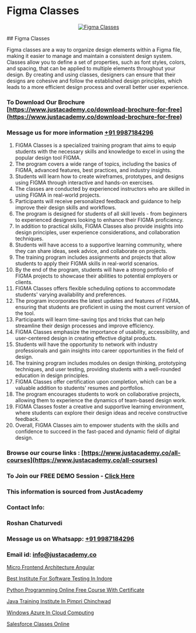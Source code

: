 # Figma Classes

<p align="center">
  <a href="https://justacademy.co/all-courses">
    <img src="https://i.ibb.co/P5KtSQ2/ui-ux.png" alt="Figma Classes">
  </a>
</p>
## Figma Classes

Figma classes are a way to organize design elements within a Figma file, making it easier to manage and maintain a consistent design system. Classes allow you to define a set of properties, such as font styles, colors, and spacing, that can be applied to multiple elements throughout your design. By creating and using classes, designers can ensure that their designs are cohesive and follow the established design principles, which leads to a more efficient design process and overall better user experience.
### To Download Our Brochure [https://www.justacademy.co/download-brochure-for-free](https://www.justacademy.co/download-brochure-for-free)
### Message us for more information [+91 9987184296](https://api.whatsapp.com/send?phone=919987184296)
1) FIGMA Classes is a specialized training program that aims to equip students with the necessary skills and knowledge to excel in using the popular design tool FIGMA.
2) The program covers a wide range of topics, including the basics of FIGMA, advanced features, best practices, and industry insights.
3) Students will learn how to create wireframes, prototypes, and designs using FIGMA through interactive and hands-on exercises.
4) The classes are conducted by experienced instructors who are skilled in using FIGMA in real-world projects.
5) Participants will receive personalized feedback and guidance to help improve their design skills and workflows.
6) The program is designed for students of all skill levels - from beginners to experienced designers looking to enhance their FIGMA proficiency.
7) In addition to practical skills, FIGMA Classes also provide insights into design principles, user experience considerations, and collaboration techniques.
8) Students will have access to a supportive learning community, where they can share ideas, seek advice, and collaborate on projects.
9) The training program includes assignments and projects that allow students to apply their FIGMA skills in real-world scenarios.
10) By the end of the program, students will have a strong portfolio of FIGMA projects to showcase their abilities to potential employers or clients.
11) FIGMA Classes offers flexible scheduling options to accommodate students' varying availability and preferences.
12) The program incorporates the latest updates and features of FIGMA, ensuring that students are proficient in using the most current version of the tool.
13) Participants will learn time-saving tips and tricks that can help streamline their design processes and improve efficiency.
14) FIGMA Classes emphasize the importance of usability, accessibility, and user-centered design in creating effective digital products.
15) Students will have the opportunity to network with industry professionals and gain insights into career opportunities in the field of design.
16) The training program includes modules on design thinking, prototyping techniques, and user testing, providing students with a well-rounded education in design principles.
17) FIGMA Classes offer certification upon completion, which can be a valuable addition to students' resumes and portfolios.
18) The program encourages students to work on collaborative projects, allowing them to experience the dynamics of team-based design work.
19) FIGMA Classes foster a creative and supportive learning environment, where students can explore their design ideas and receive constructive feedback.
20) Overall, FIGMA Classes aim to empower students with the skills and confidence to succeed in the fast-paced and dynamic field of digital design.

### Browse our course links : [https://www.justacademy.co/all-courses](https://www.justacademy.co/all-courses) 
### To Join our FREE DEMO Session - [Click Here](https://www.justacademy.co/register-for-course-demo)


### This information is sourced from JustAcademy
### Contact Info:
### Roshan Chaturvedi
### Message us on Whatsapp: [+91 9987184296](https://api.whatsapp.com/send?phone=919987184296)
### Email id: [info@justacademy.co](mailto:info@justacademy.co)
                
[Micro Frontend Architecture Angular](https://www.linkedin.com/pulse/micro-frontend-architecture-angular-justacademy-mumbai-zpsdc?trackingId=rbkAVVnFM%2BxED8Ozygg4Aw%3D%3D&lipi=urn%3Ali%3Apage%3Ad_flagship3_showcase_admin%3B%2Fp6Xeq9yQHuq%2BIOH7VpqxQ%3D%3D)

[Best Institute For Software Testing In Indore](https://www.linkedin.com/pulse/best-institute-software-testing-indore-justacademy-qzm1c?trackingId=vawgFmPGuxjcszwXOutQqg%3D%3D&lipi=urn%3Ali%3Apage%3Ad_flagship3_company_admin%3BkivWcGmHSBCkKNz13%2FsLDg%3D%3D)

[Python Programming Online Free Course With Certificate](https://medium.com/@prempja40/python-programming-online-free-course-with-certificate-72ae2a107c29)

[Java Training Institute In Pimpri Chinchwad](https://medium.com/@ranepooja/java-training-institute-in-pimpri-chinchwad-d3daa89348ff)

[Windows Azure In Cloud Computing](https://justacademyin.github.io/justacademy/windows-azure-in-cloud-computing)

[Salesforce Classes Online](https://justacademyin.github.io/justacademy/salesforce-classes-online)

